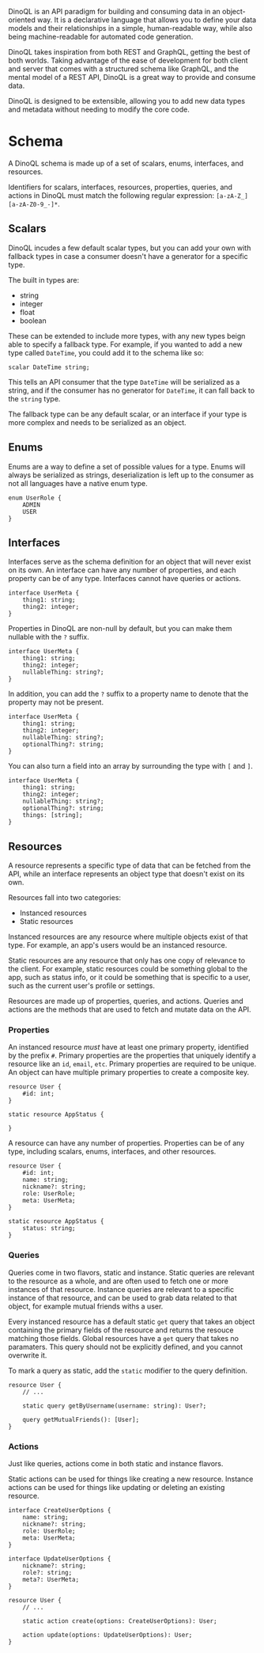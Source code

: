 DinoQL is an API paradigm for building and consuming data in an object-oriented way. It is a declarative language that allows you to define your data models and their relationships in a simple, human-readable way, while also being machine-readable for automated code generation.

DinoQL takes inspiration from both REST and GraphQL, getting the best of both worlds. Taking advantage of the ease of development for both client and server that comes with a structured schema like GraphQL, and the mental model of a REST API, DinoQL is a great way to provide and consume data.

DinoQL is designed to be extensible, allowing you to add new data types and metadata without needing to modify the core code.

# Schema

A DinoQL schema is made up of a set of scalars, enums, interfaces, and resources.

Identifiers for scalars, interfaces, resources, properties, queries, and actions in DinoQL must match the following regular expression: `[a-zA-Z_][a-zA-Z0-9_-]*`.

## Scalars

DinoQL incudes a few default scalar types, but you can add your own with fallback types in case a consumer doesn't have a generator for a specific type.

The built in types are:

- string
- integer
- float
- boolean

These can be extended to include more types, with any new types beign able to specify a fallback type. For example, if you wanted to add a new type called `DateTime`, you could add it to the schema like so:

```
scalar DateTime string;
```

This tells an API consumer that the type `DateTime` will be serialized as a string, and if the consumer has no generator for `DateTime`, it can fall back to the `string` type.

The fallback type can be any default scalar, or an interface if your type is more complex and needs to be serialized as an object.

## Enums

Enums are a way to define a set of possible values for a type. Enums will always be serialized as strings, deserialization is left up to the consumer as not all languages have a native enum type.

```
enum UserRole {
	ADMIN
	USER
}
```

## Interfaces

Interfaces serve as the schema definition for an object that will never exist on its own. An interface can have any number of properties, and each property can be of any type. Interfaces cannot have queries or actions.

```
interface UserMeta {
	thing1: string;
	thing2: integer;
}
```

Properties in DinoQL are non-null by default, but you can make them nullable with the `?` suffix.

```
interface UserMeta {
	thing1: string;
	thing2: integer;
	nullableThing: string?;
}
```

In addition, you can add the `?` suffix to a property name to denote that the property may not be present.

```
interface UserMeta {
	thing1: string;
	thing2: integer;
	nullableThing: string?;
	optionalThing?: string;
}
```

You can also turn a field into an array by surrounding the type with `[` and `]`.

```
interface UserMeta {
	thing1: string;
	thing2: integer;
	nullableThing: string?;
	optionalThing?: string;
	things: [string];
}
```

## Resources

A resource represents a specific type of data that can be fetched from the API, while an interface represents an object type that doesn't exist on its own.

Resources fall into two categories:

- Instanced resources
- Static resources

Instanced resources are any resource where multiple objects exist of that type. For example, an app's users would be an instanced resource.

Static resources are any resource that only has one copy of relevance to the client. For example, static resources could be something global to the app, such as status info, or it could be something that is specific to a user, such as the current user's profile or settings.

Resources are made up of properties, queries, and actions. Queries and actions are the methods that are used to fetch and mutate data on the API.

### Properties

An instanced resource _must_ have at least one primary property, identified by the prefix `#`. Primary properties are the properties that uniquely identify a resource like an `id`, `email`, `etc`. Primary properties are required to be unique. An object can have multiple primary properties to create a composite key.

```
resource User {
	#id: int;
}

static resource AppStatus {

}
```

A resource can have any number of properties. Properties can be of any type, including scalars, enums, interfaces, and other resources.

```
resource User {
	#id: int;
	name: string;
	nickname?: string;
	role: UserRole;
	meta: UserMeta;
}

static resource AppStatus {
	status: string;
}
```

### Queries

Queries come in two flavors, static and instance. Static queries are relevant to the resource as a whole, and are often used to fetch one or more instances of that resource. Instance queries are relevant to a specific instance of that resource, and can be used to grab data related to that object, for example mutual friends withs a user.

Every instanced resource has a default static `get` query that takes an object containing the primary fields of the resource and returns the resouce matching those fields. Global resources have a `get` query that takes no paramaters. This query should not be explicitly defined, and you cannot overwrite it.

To mark a query as static, add the `static` modifier to the query definition.

```
resource User {
	// ...

	static query getByUsername(username: string): User?;

	query getMutualFriends(): [User];
}
```

### Actions

Just like queries, actions come in both static and instance flavors.

Static actions can be used for things like creating a new resource. Instance actions can be used for things like updating or deleting an existing resource.

```
interface CreateUserOptions {
	name: string;
	nickname?: string;
	role: UserRole;
	meta: UserMeta;
}

interface UpdateUserOptions {
	nickname?: string;
	role?: string;
	meta?: UserMeta;
}

resource User {
	// ...

	static action create(options: CreateUserOptions): User;

	action update(options: UpdateUserOptions): User;
}
```
